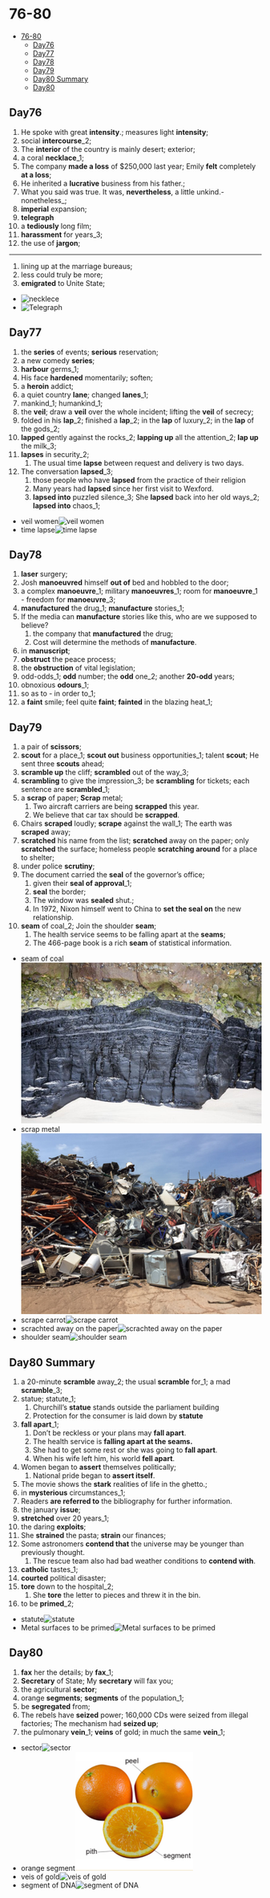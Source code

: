 # 76-80

- [76-80](#76-80)
  - [Day76](#day76)
  - [Day77](#day77)
  - [Day78](#day78)
  - [Day79](#day79)
  - [Day80 Summary](#day80-summary)
  - [Day80](#day80)

## Day76

1. He spoke with great **intensity**.; measures light **intensity**;
2. social **intercourse**_2;
3. The **interior** of the country is mainly desert; exterior;
4. a coral **necklace**_1;
5. The company **made a loss** of $250,000 last year;  Emily **felt** completely **at a loss**;
6. He inherited a **lucrative** business from his father.;
7. What you said was true. It was, **nevertheless**, a little unkind.-nonetheless_;
8. **imperial** expansion;
9. **telegraph**
10. a **tediously** long film;
11. **harassment** for years_3;
12. the use of **jargon**;

---

1. lining up at the marriage bureaus;
2. less could truly be more;
3. **emigrated** to Unite State;

- ![necklece](https://laislajewelry.com/wp-content/uploads/2014/10/Coral-Necklace-with-Seaweed-Pendant.jpg)
- ![Telegraph](https://th-thumbnailer.cdn-si-edu.com/q2Jdntq2-8bifxdHTguVP5xD-qg=/1072x720/filters:no_upscale()/https://tf-cmsv2-smithsonianmag-media.s3.amazonaws.com/filer/20131011082040telegraph-470.jpg)

## Day77

1. the **series** of events; **serious** reservation;
2. a new comedy **series**;
3. **harbour** germs_1;
4. His face **hardened** momentarily; soften;
5. a **heroin** addict;
6. a quiet country **lane**; changed **lanes**_1;
7. mankind_1; humankind_1;
8. the **veil**; draw a **veil** over the whole incident; lifting the **veil** of secrecy;
9. folded in his **lap**_2; finished a **lap**_2; in the **lap** of luxury_2;  in the **lap** of the gods_2;
10. **lapped** gently against the rocks_2; **lapping up** all the attention_2; **lap up** the milk_3;
11. **lapses** in security_2;
    1. The usual time **lapse** between request and delivery is two days.
12. The conversation **lapsed**_3;
    1. those people who have **lapsed** from the practice of their religion
    2. Many years had **lapsed** since her first visit to Wexford.
    3. **lapsed into** puzzled silence_3; She **lapsed** back into her old ways_2; **lapsed into** chaos_1;

- veil women![veil women](https://static.dw.com/image/18883160_303.jpg)
- time lapse![time lapse](https://www.videostudiopro.com/static/vsp/images/pages/seo/tips/make/time-lapse-video.jpg)

## Day78

1. **laser** surgery;
2. Josh **manoeuvred** himself **out of** bed and hobbled to the door;
3. a complex **manoeuvre**_1;  military **manoeuvres**_1;  room for **manoeuvre**_1 - freedom for **manoeuvre**_3;
4. **manufactured** the drug_1; **manufacture** stories_1;
5. If the media can **manufacture** stories like this, who are we supposed to believe?
   1. the company that **manufactured** the drug;
   2. Cost will determine the methods of **manufacture**.
6. in **manuscript**;
7. **obstruct** the peace process;
8. the **obstruction** of vital legislation;
9. odd-odds_1; **odd** number; the **odd** one_2; another **20-odd** years;
10. obnoxious **odours**_1;
11. so as to - in order to_1;
12. a **faint** smile; feel quite **faint**; **fainted** in the blazing heat_1;

## Day79

1. a pair of **scissors**;
2. **scout** for a place_1; **scout out** business opportunities_1; talent **scout**; He sent three **scouts** ahead;
3. **scramble up** the cliff; **scrambled** out of the way_3;
4. **scrambling** to give the impression_3;  be **scrambling** for tickets; each sentence are **scrambled**_1;
5. a **scrap** of paper; **Scrap** metal;
   1. Two aircraft carriers are being **scrapped** this year.
   2. We believe that car tax should be **scrapped**.
6. Chairs **scraped** loudly; **scrape** against the wall_1; The earth was **scraped** away;
7. **scratched** his name from the list; **scratched** away on the paper; only **scratched** the surface; homeless people **scratching around** for a place to shelter;
8. under police **scrutiny**;
9. The document carried the **seal** of the governor’s office;
   1. given their **seal of approval**_1;
   2. **seal** the border;
   3. The window was **sealed** shut.;
   4. In 1972, Nixon himself went to China to **set the seal on** the new relationship.
10. **seam** of coal_2; Join the shoulder **seam**;
    1. The health service seems to be falling apart at the **seams**;
    2. The 466-page book is a rich **seam** of statistical information.

- seam of coal![seam](https://raw.githubusercontent.com/Logible/Image/main/note_image/20220812200320.png)
- scrap metal![scrap metal](https://raw.githubusercontent.com/Logible/Image/main/note_image/20220820230637.png)
- scrape carrot![scrape carrot](https://www.wikihow.com/images/thumb/0/06/Peel-a-Carrot-Step-12-Version-3.jpg/550px-nowatermark-Peel-a-Carrot-Step-12-Version-3.jpg)
- scrachted away on the paper![scrachted away on the paper](https://pm1.narvii.com/6190/bf877c730ae35aff605ceb49a647041756e57b85_hq.jpg)
- shoulder seam![shoulder seam](https://weallsew.com/wp-content/uploads/sites/4/2019/10/findmiddle2.jpg)

## Day80 Summary

1. a 20-minute **scramble** away_2; the usual **scramble** for_1; a mad **scramble**_3;
2. statue; statute_1;
   1. Churchill’s **statue** stands outside the parliament building
   2. Protection for the consumer is laid down by **statute**
3. **fall apart**_1;
   1. Don’t be reckless or your plans may **fall apart**.
   2. The health service is **falling apart at the seams.**
   3. She had to get some rest or she was going to **fall apart**.
   4. When his wife left him, his world **fell apart**.
4. Women began to **assert** themselves politically;
   1. National pride began to **assert itself**.
5. The movie shows the **stark** realities of life in the ghetto.;
6. in **mysterious** circumstances_1;
7. Readers **are referred to** the bibliography for further information.
8. the january **issue**;
9. **stretched** over 20 years_1;
10. the daring **exploits**;
11. She **strained** the pasta; **strain** our finances;
12. Some astronomers **contend that** the universe may be younger than previously thought.
    1. The rescue team also had bad weather conditions to **contend with**.
13. **catholic** tastes_1;
14. **courted** political disaster;
15. **tore** down to the hospital_2;
    1. She **tore** the letter to pieces and threw it in the bin.
16. to be **primed**_2;

- statute![statute](https://www.wikihow.com/images/thumb/e/e1/Interpret-Statutes-Step-1.jpg/v4-460px-Interpret-Statutes-Step-1.jpg.webp)
- Metal surfaces to be primed![Metal surfaces to be primed](https://shalimarpaints.com/blog/wp-content/uploads/2020/03/4-Things-to-Do-Before-Painting-Metal-Surfaces.png)

## Day80

1. **fax** her the details; by **fax**_1;
2. **Secretary** of State; My **secretary** will fax you;
3. the agricultural **sector**;
4. orange **segments**; **segments** of the population_1;
5. be **segregated** from;
6. The rebels have **seized** power; 160,000 CDs were seized from illegal factories; The mechanism had **seized up**;
7. the pulmonary **vein**_1; **veins** of gold; in much the same **vein**_1;

- sector![sector](https://upload.wikimedia.org/wikipedia/commons/thumb/1/12/Circle_slices-en.svg/1200px-Circle_slices-en.svg.png)
- orange segment![orange segment](https://raw.githubusercontent.com/Logible/Image/main/note_image/20220809192232.png)
- veis of gold![veis of gold](https://roaringcampgold.com/wp-content/uploads/2016/03/8ZUxWkG.jpg)
- segment of DNA![segment of DNA](https://mammothmemory.net/images/user/base/uncategorised/1.8.2%20Diagram%20of%20a%20chromosome.jpg)

